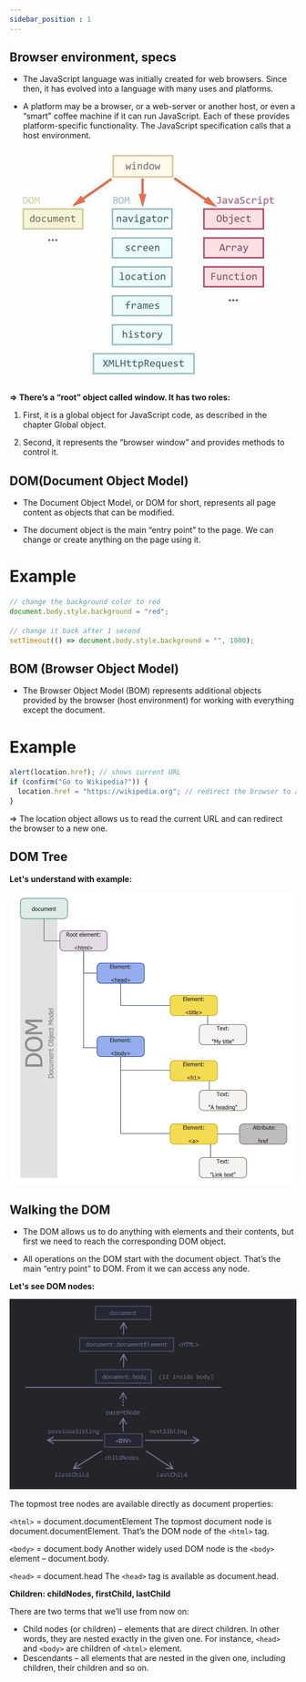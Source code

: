 ```yaml
---
sidebar_position : 1
---
```



## Browser environment, specs

- The JavaScript language was initially created for web browsers. Since then, it has evolved into a language with many uses and platforms.

- A platform may be a browser, or a web-server or another host, or even a “smart” coffee machine if it can run JavaScript. Each of these provides platform-specific functionality. The JavaScript specification calls that a host environment.

![dom](./dom.jfif)

**=> There’s a “root” object called window. It has two roles:**

1) First, it is a global object for JavaScript code, as described in the chapter Global object.

2) Second, it represents the “browser window” and provides methods to control it.


## DOM(Document Object Model)

- The Document Object Model, or DOM for short, represents all page content as objects that can be modified.

- The document object is the main “entry point” to the page. We can change or create anything on the page using it.

<h1>Example </h1>

```javascript
// change the background color to red
document.body.style.background = "red";

// change it back after 1 second
setTimeout(() => document.body.style.background = "", 1000);
```

## BOM (Browser Object Model)

- The Browser Object Model (BOM) represents additional objects provided by the browser (host environment) for working with everything except the document.

<h1>Example</h1>

```javascript
alert(location.href); // shows current URL
if (confirm("Go to Wikipedia?")) {
  location.href = "https://wikipedia.org"; // redirect the browser to another URL
}
```

=> The location object allows us to read the current URL and can redirect the browser to a new one.

## DOM Tree

**Let's understand with example:**

![domtree](./domtree.png)

## Walking the DOM

- The DOM allows us to do anything with elements and their contents, but first we need to reach the corresponding DOM object.

- All operations on the DOM start with the document object. That’s the main “entry point” to DOM. From it we can access any node.

**Let's see DOM nodes:**

![dom-nodes](./dom%20nodes.jpg)

The topmost tree nodes are available directly as document properties:

``<html>`` = document.documentElement
The topmost document node is document.documentElement. That’s the DOM node of the ``<html>`` tag.

``<body>`` = document.body
Another widely used DOM node is the ``<body>`` element – document.body.

``<head>`` = document.head
The ``<head>`` tag is available as document.head.

**Children: childNodes, firstChild, lastChild**

There are two terms that we’ll use from now on:

- Child nodes (or children) – elements that are direct children. In other words, they are nested exactly in the given one. For instance, `<head>` and `<body>` are children of `<html>` element.
- Descendants – all elements that are nested in the given one, including children, their children and so on.